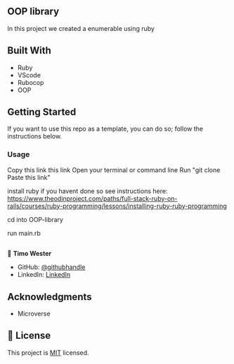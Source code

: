 ## OOP library

In this project we created a enumerable using ruby


## Built With

- Ruby
- VScode
- Rubocop
- OOP


## Getting Started

If you want to use this repo as a template, you can do so; follow the instructions below.


### Usage
Copy this link this link
Open your terminal or command line
Run "git clone Paste this link"

install ruby if you havent done so see instructions here: https://www.theodinproject.com/paths/full-stack-ruby-on-rails/courses/ruby-programming/lessons/installing-ruby-ruby-programming

cd into OOP-library

run main.rb

##


👤 **Timo Wester**

- GitHub: [@githubhandle](https://github.com/Timowest12)
- LinkedIn: [LinkedIn](https://www.linkedin.com/in/timo-wester-6a0282a7/)


## Acknowledgments

- Microverse

## 📝 License

This project is [MIT](./MIT) licensed.
